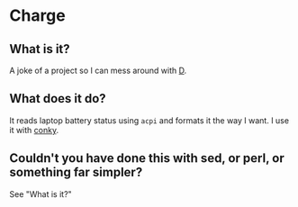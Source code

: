 # Charge

## What is it?

A joke of a project so I can mess around with [D](http://dlang.org).

## What does it do?

It reads laptop battery status using `acpi` and formats it the way I want.
I use it with [conky](http://conky.sourceforge.net/).

## Couldn't you have done this with sed, or perl, or something far simpler?

See "What is it?"
